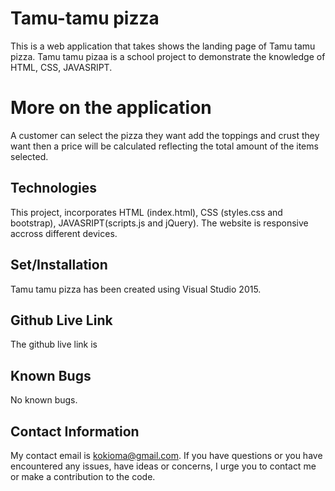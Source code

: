 # Tamu-tamu pizza

This is a web application that takes shows the landing page of Tamu tamu pizza.
Tamu tamu pizaa is a school project to demonstrate the knowledge of HTML, CSS, JAVASRIPT.

# More on the application
A customer can select the pizza they want add the toppings and crust they want then a price will be calculated reflecting the total amount of the items selected.

## Technologies
This project, incorporates  HTML (index.html), CSS (styles.css and bootstrap), JAVASRIPT(scripts.js and jQuery). The website is responsive accross different devices.

## Set/Installation
Tamu tamu pizza has been created using Visual Studio 2015.

## Github Live Link
The github live link is   

## Known Bugs
No known bugs.


## Contact Information
My contact email is kokioma@gmail.com. If you have questions or you have encountered any issues, have ideas or concerns, I urge you to contact me or make a contribution to the code.
